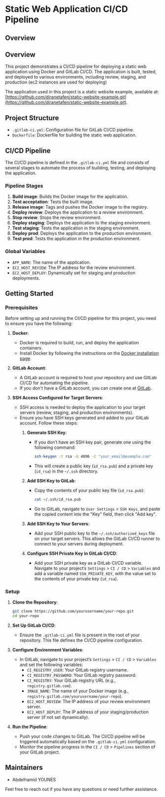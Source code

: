 # Static Web Application CI/CD Pipeline

## Overview

## Overview

This project demonstrates a CI/CD pipeline for deploying a static web application using Docker and GitLab CI/CD. The application is built, tested, and deployed to various environments, including review, staging, and production (ec2 instances are used for deploying)

The application used in this project is a static website example, available at: [https://github.com/diranetafen/static-website-example.git](https://github.com/diranetafen/static-website-example.git).


## Project Structure

- `.gitlab-ci.yml`: Configuration file for GitLab CI/CD pipeline.
- `Dockerfile`: Dockerfile for building the static web application.

## CI/CD Pipeline

The CI/CD pipeline is defined in the `.gitlab-ci.yml` file and consists of several stages to automate the process of building, testing, and deploying the application.

### Pipeline Stages

1. **Build image**: Builds the Docker image for the application.
2. **Test acceptation**: Tests the built image.
3. **Release image**: Tags and pushes the Docker image to the registry.
4. **Deploy review**: Deploys the application to a review environment.
5. **Stop review**: Stops the review environment.
6. **Deploy staging**: Deploys the application to the staging environment.
7. **Test staging**: Tests the application in the staging environment.
8. **Deploy prod**: Deploys the application to the production environment.
9. **Test prod**: Tests the application in the production environment.

### Global Variables

- `APP_NAME`: The name of the application.
- `EC2_HOST_REVIEW`: The IP address for the review environment.
- `EC2_HOST_DEPLOY`: Dynamically set for staging and production deployments.

## Getting Started

### Prerequisites

Before setting up and running the CI/CD pipeline for this project, you need to ensure you have the following:

1. **Docker**: 
    - Docker is required to build, run, and deploy the application containers. 
    - Install Docker by following the instructions on the [Docker installation page](https://docs.docker.com/get-docker/).

2. **GitLab Account**:
    - A GitLab account is required to host your repository and use GitLab CI/CD for automating the pipeline.
    - If you don't have a GitLab account, you can create one at [GitLab](https://gitlab.com/users/sign_up).

3. **SSH Access Configured for Target Servers**:
    - SSH access is needed to deploy the application to your target servers (review, staging, and production environments).
    - Ensure you have SSH keys generated and added to your GitLab account. Follow these steps:
        1. **Generate SSH Key**:
            - If you don’t have an SSH key pair, generate one using the following command:
                ```sh
                ssh-keygen -t rsa -b 4096 -C "your_email@example.com"
                ```
            - This will create a public key (`id_rsa.pub`) and a private key (`id_rsa`) in the `~/.ssh` directory.

        2. **Add SSH Key to GitLab**:
            - Copy the contents of your public key file (`id_rsa.pub`):
                ```sh
                cat ~/.ssh/id_rsa.pub
                ```
            - Go to GitLab, navigate to `User Settings` > `SSH Keys`, and paste the copied content into the "Key" field, then click "Add key".

        3. **Add SSH Key to Your Servers**:
            - Add your SSH public key to the `~/.ssh/authorized_keys` file on your target servers. This allows the GitLab CI/CD runner to connect to your servers during deployment.

        4. **Configure SSH Private Key in GitLab CI/CD**:
            - Add your SSH private key as a GitLab CI/CD variable. Navigate to your project’s `Settings` > `CI / CD` > `Variables` and add a variable named `SSH_PRIVATE_KEY`, with the value set to the contents of your private key (`id_rsa`).

### Setup

1. **Clone the Repository**:
    ```sh
    git clone https://github.com/yourusername/your-repo.git
    cd your-repo
    ```

2. **Set Up GitLab CI/CD**:
    - Ensure the `.gitlab-ci.yml` file is present in the root of your repository. This file defines the CI/CD pipeline configuration.

3. **Configure Environment Variables**:
    - In GitLab, navigate to your project’s `Settings` > `CI / CD` > `Variables` and set the following variables:
        - `CI_REGISTRY_USER`: Your GitLab registry username.
        - `CI_REGISTRY_PASSWORD`: Your GitLab registry password.
        - `CI_REGISTRY`: Your GitLab registry URL (e.g., `registry.gitlab.com`).
        - `IMAGE_NAME`: The name of your Docker image (e.g., `registry.gitlab.com/yourusername/your-repo`).
        - `EC2_HOST_REVIEW`: The IP address of your review environment server.
        - `EC2_HOST_DEPLOY`: The IP address of your staging/production server (if not set dynamically).

4. **Run the Pipeline**:
    - Push your code changes to GitLab. The CI/CD pipeline will be triggered automatically based on the `.gitlab-ci.yml` configuration.
    - Monitor the pipeline progress in the `CI / CD` > `Pipelines` section of your GitLab project.

## Maintainers

- Abdelhamid YOUNES

Feel free to reach out if you have any questions or need further assistance.